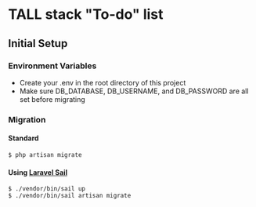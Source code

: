 # TALL stack "To-do" list

## Initial Setup

### Environment Variables

* Create your .env in the root directory of this project
* Make sure 
DB_DATABASE,
DB_USERNAME,
and
DB_PASSWORD
are all set before migrating

### Migration

#### Standard
```
$ php artisan migrate
```

#### Using [Laravel Sail](https://laravel.com/docs/sail)
```
$ ./vendor/bin/sail up
$ ./vendor/bin/sail artisan migrate
```